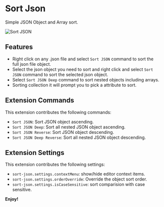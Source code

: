 # Sort Json

Simple JSON Object and Array sort.

![Sort JSON](./images/preview.gif)

## Features

- Right click on any .json file and select `Sort JSON` command to sort the full json file object.
- Select the json object you need to sort and right click and select `Sort JSON` command to sort the selected json object.
- Select `Sort JSON Deep` command to sort nested objects including arrays.
- Sorting collection it will prompt you to pick a attribute to sort.

## Extension Commands

This extension contributes the following commands:

- `Sort JSON`: Sort JSON object ascending.
- `Sort JSON Deep`: Sort all nested JSON object ascending.
- `Sort JSON Reverse`: Sort JSON object descending.
- `Sort JSON Deep Reverse`: Sort all nested JSON object descending.

## Extension Settings

This extension contributes the following settings:

- `sort-json.settings.contextMenu`: show/hide editor context items.
- `sort-json.settings.orderOverride`: Override the object sort order.
- `sort-json.settings.isCaseSensitive`: sort comparision with case sensitive.

**Enjoy!**
